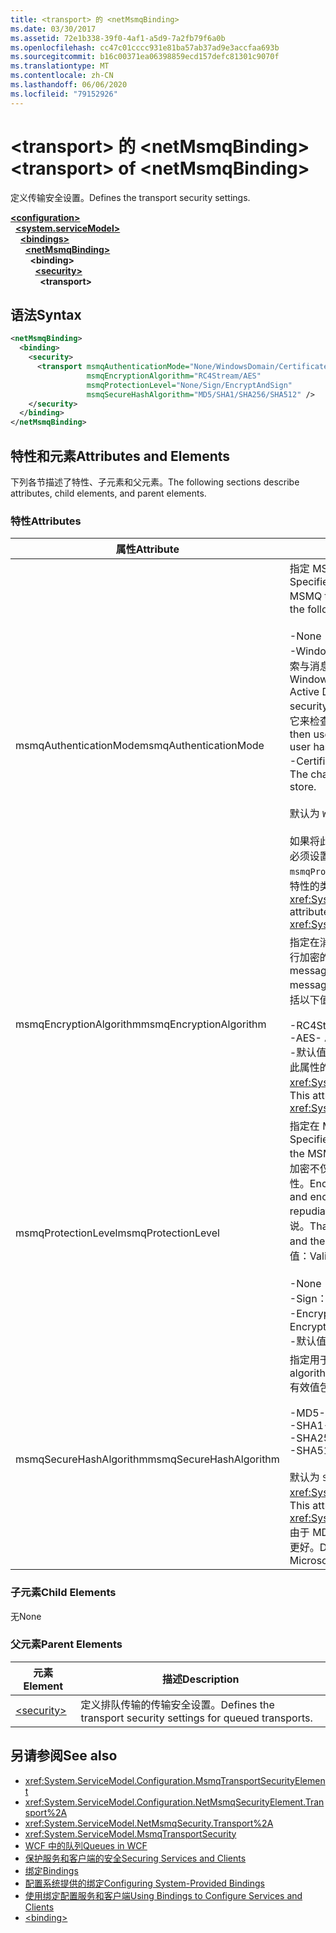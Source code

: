 ```yaml
---
title: <transport> 的 <netMsmqBinding>
ms.date: 03/30/2017
ms.assetid: 72e1b338-39f0-4af1-a5d9-7a2fb79f6a0b
ms.openlocfilehash: cc47c01cccc931e81ba57ab37ad9e3accfaa693b
ms.sourcegitcommit: b16c00371ea06398859ecd157defc81301c9070f
ms.translationtype: MT
ms.contentlocale: zh-CN
ms.lasthandoff: 06/06/2020
ms.locfileid: "79152926"
---
```

# <a name="transport-of-netmsmqbinding"></a><span data-ttu-id="b07b4-102">\<transport> 的 \<netMsmqBinding></span><span class="sxs-lookup"><span data-stu-id="b07b4-102">\<transport> of \<netMsmqBinding></span></span>
<span data-ttu-id="b07b4-103">定义传输安全设置。</span><span class="sxs-lookup"><span data-stu-id="b07b4-103">Defines the transport security settings.</span></span>  
  
[**\<configuration>**](../configuration-element.md)\
&nbsp;&nbsp;[**\<system.serviceModel>**](system-servicemodel.md)\
&nbsp;&nbsp;&nbsp;&nbsp;[**\<bindings>**](bindings.md)\
&nbsp;&nbsp;&nbsp;&nbsp;&nbsp;&nbsp;[**\<netMsmqBinding>**](netmsmqbinding.md)\
&nbsp;&nbsp;&nbsp;&nbsp;&nbsp;&nbsp;&nbsp;&nbsp;**\<binding>**\
&nbsp;&nbsp;&nbsp;&nbsp;&nbsp;&nbsp;&nbsp;&nbsp;&nbsp;&nbsp;[**\<security>**](security-of-netmsmqbinding.md)\
&nbsp;&nbsp;&nbsp;&nbsp;&nbsp;&nbsp;&nbsp;&nbsp;&nbsp;&nbsp;&nbsp;&nbsp;**\<transport>**  
  
## <a name="syntax"></a><span data-ttu-id="b07b4-104">语法</span><span class="sxs-lookup"><span data-stu-id="b07b4-104">Syntax</span></span>  
  
```xml  
<netMsmqBinding>
  <binding>
    <security>
      <transport msmqAuthenticationMode="None/WindowsDomain/Certificate"
                 msmqEncryptionAlgorithm="RC4Stream/AES"
                 msmqProtectionLevel="None/Sign/EncryptAndSign"
                 msmqSecureHashAlgorithm="MD5/SHA1/SHA256/SHA512" />
    </security>
  </binding>
</netMsmqBinding>
```  
  
## <a name="attributes-and-elements"></a><span data-ttu-id="b07b4-105">特性和元素</span><span class="sxs-lookup"><span data-stu-id="b07b4-105">Attributes and Elements</span></span>  
 <span data-ttu-id="b07b4-106">下列各节描述了特性、子元素和父元素。</span><span class="sxs-lookup"><span data-stu-id="b07b4-106">The following sections describe attributes, child elements, and parent elements.</span></span>  
  
### <a name="attributes"></a><span data-ttu-id="b07b4-107">特性</span><span class="sxs-lookup"><span data-stu-id="b07b4-107">Attributes</span></span>  
  
|<span data-ttu-id="b07b4-108">属性</span><span class="sxs-lookup"><span data-stu-id="b07b4-108">Attribute</span></span>|<span data-ttu-id="b07b4-109">说明</span><span class="sxs-lookup"><span data-stu-id="b07b4-109">Description</span></span>|  
|---------------|-----------------|  
|<span data-ttu-id="b07b4-110">msmqAuthenticationMode</span><span class="sxs-lookup"><span data-stu-id="b07b4-110">msmqAuthenticationMode</span></span>|<span data-ttu-id="b07b4-111">指定 MSMQ 传输必须采用什么方式对消息进行身份验证。</span><span class="sxs-lookup"><span data-stu-id="b07b4-111">Specifies how the message must be authenticated by the MSMQ transport.</span></span> <span data-ttu-id="b07b4-112">有效值包括以下值：</span><span class="sxs-lookup"><span data-stu-id="b07b4-112">Valid values include the following:</span></span><br /><br /> <span data-ttu-id="b07b4-113">-None：无身份验证。</span><span class="sxs-lookup"><span data-stu-id="b07b4-113">-   None: No authentication.</span></span><br /><span data-ttu-id="b07b4-114">-WindowsDomain：身份验证机制使用 Active Directory 检索与消息关联的安全标识符的 x.509 证书。</span><span class="sxs-lookup"><span data-stu-id="b07b4-114">-   WindowsDomain: The authentication mechanism uses Active Directory to retrieve the X.509 certificate for the security identifier associated with the message.</span></span> <span data-ttu-id="b07b4-115">然后使用它来检查队列的 ACL 以确保用户具有队列写权限。</span><span class="sxs-lookup"><span data-stu-id="b07b4-115">This is then used to check the ACL of the queue to ensure the user has write permission for the queue.</span></span><br /><span data-ttu-id="b07b4-116">-Certificate：通道从证书存储中检索证书。</span><span class="sxs-lookup"><span data-stu-id="b07b4-116">-   Certificate: The channel retrieves the certificate from the certificate store.</span></span><br /><br /> <span data-ttu-id="b07b4-117">默认为 `WindowsDomain`。</span><span class="sxs-lookup"><span data-stu-id="b07b4-117">The default is `WindowsDomain`.</span></span><br /><br /> <span data-ttu-id="b07b4-118">如果将此属性设置为 `None`，则 `msmqProtectionLevel` 属性也必须设置为 `None`。</span><span class="sxs-lookup"><span data-stu-id="b07b4-118">If this attribute is set to `None`, the `msmqProtectionLevel` attribute must also be set to `None`.</span></span> <span data-ttu-id="b07b4-119">此特性的类型为 <xref:System.ServiceModel.MsmqAuthenticationMode></span><span class="sxs-lookup"><span data-stu-id="b07b4-119">This attribute is of type <xref:System.ServiceModel.MsmqAuthenticationMode></span></span>|  
|<span data-ttu-id="b07b4-120">msmqEncryptionAlgorithm</span><span class="sxs-lookup"><span data-stu-id="b07b4-120">msmqEncryptionAlgorithm</span></span>|<span data-ttu-id="b07b4-121">指定在消息队列管理器之间传输消息时用于在网络上对消息进行加密的算法。</span><span class="sxs-lookup"><span data-stu-id="b07b4-121">Specifies the algorithm to be used for message encryption on the wire when transferring messages between message queue managers.</span></span> <span data-ttu-id="b07b4-122">有效值包括以下值：</span><span class="sxs-lookup"><span data-stu-id="b07b4-122">Valid values include the following:</span></span><br /><br /> <span data-ttu-id="b07b4-123">-RC4Stream</span><span class="sxs-lookup"><span data-stu-id="b07b4-123">-   RC4Stream</span></span><br /><span data-ttu-id="b07b4-124">-AES</span><span class="sxs-lookup"><span data-stu-id="b07b4-124">-   AES</span></span><br /><span data-ttu-id="b07b4-125">-默认值为 `RC4Stream` 。</span><span class="sxs-lookup"><span data-stu-id="b07b4-125">-   The default value is `RC4Stream`.</span></span> <span data-ttu-id="b07b4-126">此属性的类型为 <xref:System.ServiceModel.MsmqEncryptionAlgorithm>。</span><span class="sxs-lookup"><span data-stu-id="b07b4-126">This attribute is of type <xref:System.ServiceModel.MsmqEncryptionAlgorithm>.</span></span>|  
|<span data-ttu-id="b07b4-127">msmqProtectionLevel</span><span class="sxs-lookup"><span data-stu-id="b07b4-127">msmqProtectionLevel</span></span>|<span data-ttu-id="b07b4-128">指定在 MSMQ 传输级别采用什么方式来保护消息。</span><span class="sxs-lookup"><span data-stu-id="b07b4-128">Specifies the way messages are secured at the level of the MSMQ transport.</span></span> <span data-ttu-id="b07b4-129">加密可确保消息的完整性，而签名和加密不仅可以确保消息的完整性，还可以确保消息的不可否认性。</span><span class="sxs-lookup"><span data-stu-id="b07b4-129">Encryption ensures message integrity, while sign and encrypt ensures both message integrity and non-repudiation.</span></span> <span data-ttu-id="b07b4-130">也就是说，消息确实来自发件人，发件人是谁说。</span><span class="sxs-lookup"><span data-stu-id="b07b4-130">That is, the message indeed came from the sender and the sender is who they say they are.</span></span> <span data-ttu-id="b07b4-131">有效值包括以下值：</span><span class="sxs-lookup"><span data-stu-id="b07b4-131">Valid values include the following:</span></span><br /><br /> <span data-ttu-id="b07b4-132">-None：无保护。</span><span class="sxs-lookup"><span data-stu-id="b07b4-132">-   None: No protection.</span></span><br /><span data-ttu-id="b07b4-133">-Sign：对消息进行签名。</span><span class="sxs-lookup"><span data-stu-id="b07b4-133">-   Sign: Messages are signed.</span></span><br /><span data-ttu-id="b07b4-134">-EncryptAndSign：对消息进行加密和签名。</span><span class="sxs-lookup"><span data-stu-id="b07b4-134">-   EncryptAndSign: Messages are encrypted and signed.</span></span><br /><span data-ttu-id="b07b4-135">-默认值为 `Sign` 。</span><span class="sxs-lookup"><span data-stu-id="b07b4-135">-   The default is `Sign`.</span></span>|  
|<span data-ttu-id="b07b4-136">msmqSecureHashAlgorithm</span><span class="sxs-lookup"><span data-stu-id="b07b4-136">msmqSecureHashAlgorithm</span></span>|<span data-ttu-id="b07b4-137">指定用于计算消息摘要的哈希算法。</span><span class="sxs-lookup"><span data-stu-id="b07b4-137">Specifies the hash algorithm to be used for computing the message digest.</span></span> <span data-ttu-id="b07b4-138">有效值包括以下值：</span><span class="sxs-lookup"><span data-stu-id="b07b4-138">Valid values include the following:</span></span><br /><br /> <span data-ttu-id="b07b4-139">-MD5</span><span class="sxs-lookup"><span data-stu-id="b07b4-139">-   MD5</span></span><br /><span data-ttu-id="b07b4-140">-SHA1</span><span class="sxs-lookup"><span data-stu-id="b07b4-140">-   SHA1</span></span><br /><span data-ttu-id="b07b4-141">-SHA256</span><span class="sxs-lookup"><span data-stu-id="b07b4-141">-   SHA256</span></span><br /><span data-ttu-id="b07b4-142">-SHA512</span><span class="sxs-lookup"><span data-stu-id="b07b4-142">-   SHA512</span></span><br /><br /> <span data-ttu-id="b07b4-143">默认为 `SHA1`。</span><span class="sxs-lookup"><span data-stu-id="b07b4-143">The default is `SHA1`.</span></span> <span data-ttu-id="b07b4-144">此属性的类型为 <xref:System.ServiceModel.MsmqSecureHashAlgorithm>。</span><span class="sxs-lookup"><span data-stu-id="b07b4-144">This attribute is of type <xref:System.ServiceModel.MsmqSecureHashAlgorithm>.</span></span><br><span data-ttu-id="b07b4-145">由于 MD5 和 SHA1 出现冲突，Microsoft 建议 SHA256 或更好。</span><span class="sxs-lookup"><span data-stu-id="b07b4-145">Due to collision problems with MD5 and SHA1, Microsoft recommends SHA256 or better.</span></span>|  
  
### <a name="child-elements"></a><span data-ttu-id="b07b4-146">子元素</span><span class="sxs-lookup"><span data-stu-id="b07b4-146">Child Elements</span></span>  
 <span data-ttu-id="b07b4-147">无</span><span class="sxs-lookup"><span data-stu-id="b07b4-147">None</span></span>  
  
### <a name="parent-elements"></a><span data-ttu-id="b07b4-148">父元素</span><span class="sxs-lookup"><span data-stu-id="b07b4-148">Parent Elements</span></span>  
  
|<span data-ttu-id="b07b4-149">元素</span><span class="sxs-lookup"><span data-stu-id="b07b4-149">Element</span></span>|<span data-ttu-id="b07b4-150">描述</span><span class="sxs-lookup"><span data-stu-id="b07b4-150">Description</span></span>|  
|-------------|-----------------|  
|[\<security>](security-of-netmsmqbinding.md)|<span data-ttu-id="b07b4-151">定义排队传输的传输安全设置。</span><span class="sxs-lookup"><span data-stu-id="b07b4-151">Defines the transport security settings for queued transports.</span></span>|  
  
## <a name="see-also"></a><span data-ttu-id="b07b4-152">另请参阅</span><span class="sxs-lookup"><span data-stu-id="b07b4-152">See also</span></span>

- <xref:System.ServiceModel.Configuration.MsmqTransportSecurityElement>
- <xref:System.ServiceModel.Configuration.NetMsmqSecurityElement.Transport%2A>
- <xref:System.ServiceModel.NetMsmqSecurity.Transport%2A>
- <xref:System.ServiceModel.MsmqTransportSecurity>
- [<span data-ttu-id="b07b4-153">WCF 中的队列</span><span class="sxs-lookup"><span data-stu-id="b07b4-153">Queues in WCF</span></span>](../../../wcf/feature-details/queues-in-wcf.md)
- [<span data-ttu-id="b07b4-154">保护服务和客户端的安全</span><span class="sxs-lookup"><span data-stu-id="b07b4-154">Securing Services and Clients</span></span>](../../../wcf/feature-details/securing-services-and-clients.md)
- [<span data-ttu-id="b07b4-155">绑定</span><span class="sxs-lookup"><span data-stu-id="b07b4-155">Bindings</span></span>](../../../wcf/bindings.md)
- [<span data-ttu-id="b07b4-156">配置系统提供的绑定</span><span class="sxs-lookup"><span data-stu-id="b07b4-156">Configuring System-Provided Bindings</span></span>](../../../wcf/feature-details/configuring-system-provided-bindings.md)
- [<span data-ttu-id="b07b4-157">使用绑定配置服务和客户端</span><span class="sxs-lookup"><span data-stu-id="b07b4-157">Using Bindings to Configure Services and Clients</span></span>](../../../wcf/using-bindings-to-configure-services-and-clients.md)
- [\<binding>](bindings.md)
